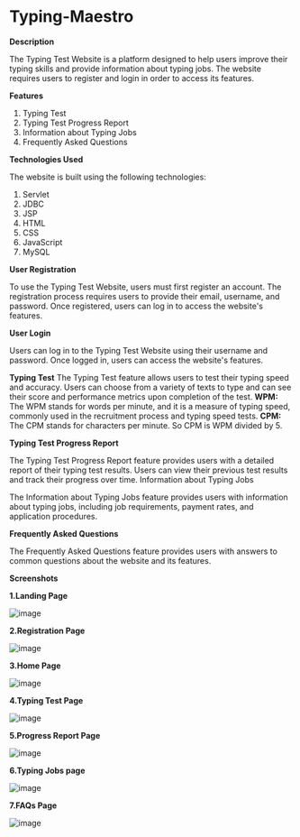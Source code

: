 # Typing-Maestro

**Description**

The Typing Test Website is a platform designed to help users improve their typing skills and provide information about typing jobs. The website requires users to register and login in order to access its features.

**Features**
1.	Typing Test
2.	Typing Test Progress Report
3.	Information about Typing Jobs
4.	Frequently Asked Questions

**Technologies Used**

The website is built using the following technologies:
1.	Servlet
2.	JDBC
3.	JSP
4.	HTML
5.	CSS
6.	JavaScript
7.	MySQL


**User Registration**

To use the Typing Test Website, users must first register an account. The registration process requires users to provide their email, username, and password. Once registered, users can log in to access the website's features.


**User Login**

Users can log in to the Typing Test Website using their username and password. Once logged in, users can access the website's features.

**Typing Test**
The Typing Test feature allows users to test their typing speed and accuracy. Users can choose from a variety of texts to type and can see their score and performance metrics upon completion of the test.
**WPM:** The WPM stands for words per minute, and it is a measure of typing speed, commonly used in the recruitment process and typing speed tests.
**CPM:** The CPM stands for characters per minute. So CPM is WPM divided by 5.

**Typing Test Progress Report**

The Typing Test Progress Report feature provides users with a detailed report of their typing test results. Users can view their previous test results and track their progress over time.
Information about Typing Jobs

The Information about Typing Jobs feature provides users with information about typing jobs, including job requirements, payment rates, and application procedures.

**Frequently Asked Questions**

The Frequently Asked Questions feature provides users with answers to common questions about the website and its features.

**Screenshots**

 
**1.Landing Page**

![image](https://github.com/nishad6112/Typing-Maestro/assets/91268115/0a3b330c-590d-4a4c-b77a-d21115bc8978)

 
**2.Registration Page**

![image](https://github.com/nishad6112/Typing-Maestro/assets/91268115/db6f3f9a-d142-4452-a23b-62a2bc0e2eec)


	 
**3.Home Page**

![image](https://github.com/nishad6112/Typing-Maestro/assets/91268115/edd5614d-4065-43ab-80ae-905151dbfc86)

	 
**4.Typing Test Page**

![image](https://github.com/nishad6112/Typing-Maestro/assets/91268115/7ae1c297-71d1-414b-81f1-7dcb0a2583f1)

 

**5.Progress Report Page**

![image](https://github.com/nishad6112/Typing-Maestro/assets/91268115/250ffc4b-05df-47bb-980a-d3f433dc72d0)

 
**6.Typing Jobs page**

![image](https://github.com/nishad6112/Typing-Maestro/assets/91268115/aa780511-c4b1-4c5f-ae23-f0feda52de5c)

 
**7.FAQs Page**

![image](https://github.com/nishad6112/Typing-Maestro/assets/91268115/b8db03f4-f62f-4652-98d0-45c100632d9e)

